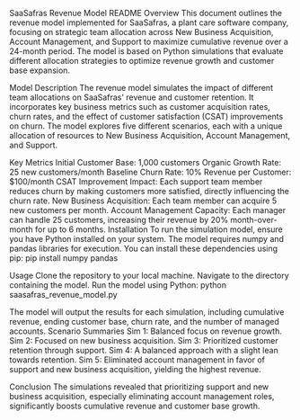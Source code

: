 SaaSafras Revenue Model README
Overview
This document outlines the revenue model implemented for SaaSafras, a plant care software company, focusing on strategic team allocation across New Business Acquisition, Account Management, and Support to maximize cumulative revenue over a 24-month period. The model is based on Python simulations that evaluate different allocation strategies to optimize revenue growth and customer base expansion.

Model Description
The revenue model simulates the impact of different team allocations on SaaSafras' revenue and customer retention. It incorporates key business metrics such as customer acquisition rates, churn rates, and the effect of customer satisfaction (CSAT) improvements on churn. The model explores five different scenarios, each with a unique allocation of resources to New Business Acquisition, Account Management, and Support.

Key Metrics
Initial Customer Base: 1,000 customers
Organic Growth Rate: 25 new customers/month
Baseline Churn Rate: 10%
Revenue per Customer: $100/month
CSAT Improvement Impact: Each support team member reduces churn by making customers more satisfied, directly influencing the churn rate.
New Business Acquisition: Each team member can acquire 5 new customers per month.
Account Management Capacity: Each manager can handle 25 customers, increasing their revenue by 20% month-over-month for up to 6 months.
Installation
To run the simulation model, ensure you have Python installed on your system. The model requires numpy and pandas libraries for execution. You can install these dependencies using pip: pip install numpy pandas

Usage
Clone the repository to your local machine.
Navigate to the directory containing the model.
Run the model using Python: python saasafras_revenue_model.py

The model will output the results for each simulation, including cumulative revenue, ending customer base, churn rate, and the number of managed accounts.
Scenario Summaries
Sim 1: Balanced focus on revenue growth.
Sim 2: Focused on new business acquisition.
Sim 3: Prioritized customer retention through support.
Sim 4: A balanced approach with a slight lean towards retention.
Sim 5: Eliminated account management in favor of support and new business acquisition, yielding the highest revenue.

Conclusion
The simulations revealed that prioritizing support and new business acquisition, especially eliminating account management roles, significantly boosts cumulative revenue and customer base growth.
